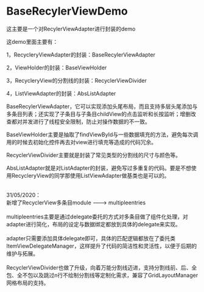 # BaseRecylerViewDemo
这主要是一个对RecylerViewAdapter进行封装的demo


这demo里面主要有：

1，RecycleryViewAdapter的封装：BaseRecylerViewAdapter

2，ViewHolder的封装：BaseViewHolder

3，RecycleryView的分割线的封装：RecyclerViewDivider

4，ListViewAdapter的封装：AbsListAdapter



BaseRecylerViewAdapter，它可以实现添加头尾布局，而且支持多层头尾添加与多条目列表；还实现了子条目与子条目childView的点击监听和长按监听；增删改查都对并发进行了线程安全限制，防止对操作数据的不一致。

BaseViewHolder主要是抽取了findViewById与一些数据填充的方法，避免每次调用的时候去初始化控件再去对view进行填充等造成的代码冗余。

RecyclerViewDivider主要就是封装了常见类型的分割线的尺寸与颜色等。

AbsListAdapter就是对ListAdapter的封装，避免写过多重复的代码。要是不想使用RecycleryView的同学那使用ListViewAdapter做基类也是可以的。


<br>31/05/2020：<br> 新增了RecyclerView多条目module ---> multipleentries
<br><br>
multipleentries主要是通过delegate委托的方式对多条目做了组件化处理，对adapter进行简化，布局的设定与数据绑定都放到具体的delegate来实现。
<br><br>
adapter只需要添加具体delegate即可，具体的匹配逻辑都放在了委托类ItemViewDelegateManager，这样提升了代码的简洁性和灵活性，以便于后期的维护与拓展。<br><br>
RecyclerViewDivider也做了升级，向着万能分割线迈进，支持分割线前、后、全包、全不包以及跳过n行不绘制分割线等定制化需求，兼容了GridLayoutManager网格布局的支持。


